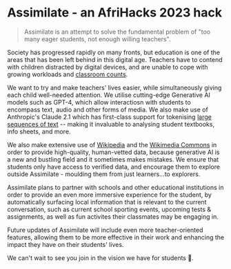 # Assimilate - an AfriHacks 2023 hack

> Assimilate is an attempt to solve the fundamental problem of "too many eager students, not enough willing teachers". 

Society has progressed rapidly on many fronts, but education is one of the areas that has been left behind in this digital age. Teachers have to contend with children distracted by digital devices, and are unable to cope with growing workloads and [classroom counts](https://data.worldbank.org/indicator/SE.PRM.ENRL.TC.ZS?locations=NG). 

We want to try and make teachers' lives easier, while simultaneously giving each child well-needed attention. We utilise cutting-edge Generative AI models such as GPT-4, which allow interactiosn with students to encompass text, audio and other forms of media. We also make use of Anthropic's Claude 2.1 which has first-class support for tokenising [large sequences of text](www.anthropic.com/index/claude-2-1) -- making it invaluable to analysing student textbooks, info sheets, and more.

We also make extensive use of [Wikipedia](https://en.wikipedia.org/wiki/Main_Page) and the [Wikimedia Commons](https://commons.wikimedia.org/wiki/) in order to provide high-quality, human-vetted data, because generative AI is a new and bustling field and it sometimes makes mistakes. We ensure that students only have access to verified data, and encourage them to explore outside Assimilate - moulding them from just learners...to explorers.

Assimilate plans to partner with schools and other educational institutions in order to provide an even more immersive experience for the student, by automatically surfacing local information that is relevant to the current conversation, such as current school sporting events, upcoming tests & assignments, as well as fun activites their classmates may be engaging in.

Future updates of Assimilate will include even more teacher-oriented features, allowing them to be more effective in their work and enhancing the impact they have on their students' lives.

We can't wait to see you join in the vision we have for students 💜.
